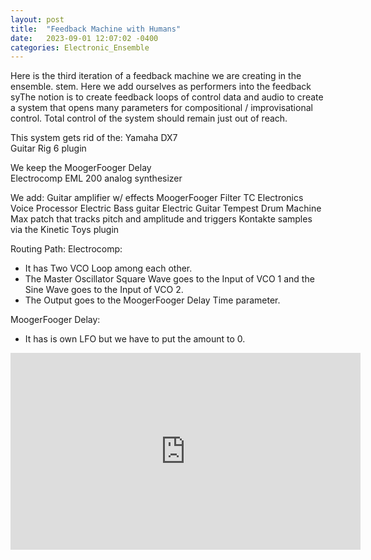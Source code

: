 ```yaml
---
layout: post
title:  "Feedback Machine with Humans"
date:   2023-09-01 12:07:02 -0400
categories: Electronic_Ensemble
---
```


Here is the third iteration of a feedback machine we are creating in the ensemble. stem. Here we add ourselves as performers into the feedback syThe notion is to create feedback loops of control data and audio to create a system that opens many parameters for compositional / improvisational control. Total control of the system should remain just out of reach.

This system gets rid of the:
Yamaha DX7 <br>
Guitar Rig 6 plugin <br>

We keep the 
MoogerFooger Delay <br>
Electrocomp EML 200 analog synthesizer <br>

We add:
Guitar amplifier w/ effects
MoogerFooger Filter
TC Electronics Voice Processor
Electric Bass guitar
Electric Guitar
Tempest Drum Machine
Max patch that tracks pitch and amplitude and triggers Kontakte samples via the Kinetic Toys plugin



Routing Path:
Electrocomp: 
- It has Two VCO Loop among each other.
- The Master Oscillator Square Wave goes to the Input of VCO 1 and the Sine Wave goes to the Input of VCO 2.
- The Output goes to the MoogerFooger Delay Time parameter.

MoogerFooger Delay:
- It has is own LFO but we have to put the amount to 0.

<iframe width="560" height="315" src="https://www.youtube.com/embed/IgNNpzlohfI?si=ezLTb9ZS2sogrgWM" title="YouTube video player" frameborder="0" allow="accelerometer; autoplay; clipboard-write; encrypted-media; gyroscope; picture-in-picture; web-share" allowfullscreen></iframe>
